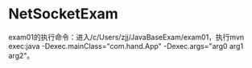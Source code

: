 # NetSocketExam
exam01的执行命令：进入/c/Users/zjj/JavaBaseExam/exam01，执行mvn exec:java -Dexec.mainClass="com.hand.App" -Dexec.args="arg0 arg1 arg2"。
